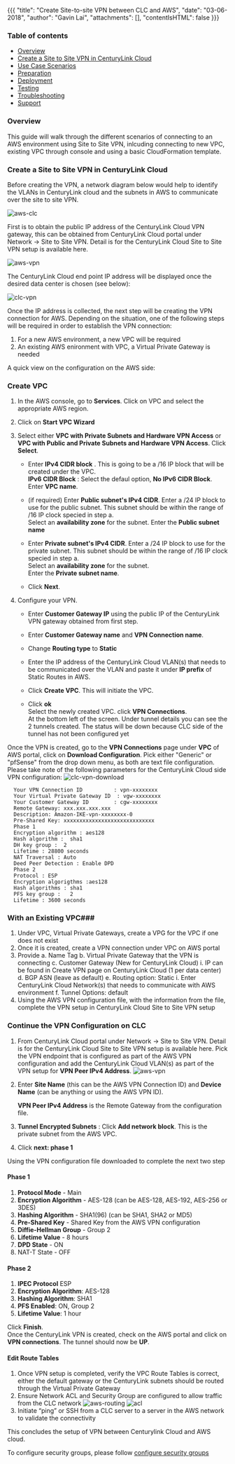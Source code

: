 {{{
  "title": "Create Site-to-site VPN between CLC and AWS",
  "date": "03-06-2018",
  "author": "Gavin Lai",
  "attachments": [],
  "contentIsHTML": false
}}}

### Table of contents

* [Overview](#overview)
* [Create a Site to Site VPN in CenturyLink Cloud](#create-a-site-to-site-vpn-in-centurylink-cloud)
* [Use Case Scenarios](#use-case-scenarios)
* [Preparation](#preparation)
* [Deployment](#deployment)
* [Testing](#testing)
* [Troubleshooting](#troubleshooting)
* [Support](#support)

###  Overview
This guide will walk through the different scenarios of connecting to an AWS environment using Site to Site VPN, inlcuding connecting to new VPC, existing VPC through console and using a basic CloudFormation template.

### Create a Site to Site VPN in CenturyLink Cloud

Before creating the VPN, a network diagram below would help to identify the VLANs in CenturyLink cloud and the subnets in AWS to communicate over the site to site VPN.  

  ![aws-clc](../images/awsvpn/clc-aws.png)

First is to obtain the public IP address of the CenturyLink Cloud VPN gateway, this can be obtained from CenturyLink Cloud portal under Network -> Site to Site VPN.  Detail is for the CenturyLink Cloud Site to Site VPN setup is available here.

  ![aws-vpn](../images/awsvpn/clc-s2s.png)

The CenturyLink Cloud end point IP address will be displayed once the desired data center is chosen (see below):

  ![clc-vpn](../images/awsvpn/clc-vpn-endpoint.png)

Once the IP address is collected, the next step will be creating the VPN connection for AWS.  Depending on the situation, one of the following steps will be required in order to establish the VPN connection:

1. For a new AWS environment, a new VPC will be required
2. An existing AWS enironment with VPC, a Virtual Private Gateway is needed

A quick view on the configuration on the AWS side:
### Create VPC  
1. In the AWS console, go to **Services**. Click on VPC and select the appropriate AWS region.

2. Click on **Start VPC Wizard**

3. Select either **VPC with Private Subnets and Hardware VPN Access** or **VPC with Public and Private Subnets and Hardware VPN Access**. Click **Select**.     
   * Enter **IPv4 CIDR block** . This is going to be a /16 IP block that will be created under the VPC.   
     **IPv6 CIDR Block** : Select the defaul option, **No IPv6 CIDR Block**.  
     Enter **VPC name**.  

   * (if required) Enter **Public subnet's IPv4 CIDR**. Enter a /24 IP block to use for the public subnet. This subnet should be within the range of /16 IP clock specied in step a.  
     Select an **availability zone** for the subnet.
     Enter the **Public subnet name**

   * Enter **Private subnet's IPv4 CIDR**. Enter a /24 IP block to use for the private subnet. This subnet should be within the range        of /16 IP clock specied in step a.  
     Select an **availability zone** for the subnet.   
     Enter the **Private subnet name**.

   * Click **Next**.

5. Configure your VPN.  
   * Enter **Customer Gateway IP** using the public IP of the CenturyLink VPN gateway obtained from first step.   

   * Enter **Customer Gateway name** and **VPN Connection name**.  

   * Change **Routing type** to **Static**

   * Enter the IP address of the CenturyLink Cloud VLAN(s) that needs to be communicated over the VLAN and paste it under **IP prefix** of Static Routes in AWS.  

   * Click **Create VPC**. This will initiate the VPC.

   * Click **ok**  
     Select the newly created VPC.
     click **VPN Connections**.  
     At the bottom left of the screen. Under tunnel details you can see the 2 tunnels created. The status will be down because CLC side of the tunnel has not been configured yet

Once the VPN is created, go to the **VPN Connections** page under **VPC** of AWS portal, click on **Download Configuration**.  Pick either "Generic" or "pfSense" from the drop down menu, as both are text file configuration.  Please take note of the following parameters for the CenturyLink Cloud side VPN configuration:
  ![clc-vpn-download](../images/awsvpn/aws-vpn-download.png)
```
  Your VPN Connection ID 		  : vpn-xxxxxxxx
  Your Virtual Private Gateway ID  : vgw-xxxxxxxx
  Your Customer Gateway ID		  : cgw-xxxxxxxx
  Remote Gateway: xxx.xxx.xxx.xxx
  Description: Amazon-IKE-vpn-xxxxxxxx-0
  Pre-Shared Key: xxxxxxxxxxxxxxxxxxxxxxxxxxxxx
  Phase 1
  Encryption algorithm : aes128
  Hash algorithm :  sha1
  DH key group :  2
  Lifetime : 28800 seconds
  NAT Traversal : Auto
  Deed Peer Detection : Enable DPD
  Phase 2
  Protocol : ESP
  Encryption algorigthms :aes128
  Hash algorithms : sha1
  PFS key group :   2
  Lifetime : 3600 seconds
```

### With an Existing VPC###
1.	Under VPC, Virtual Private Gateways, create a VPG for the VPC if one does not exist
2.	Once it is created, create a VPN connection under VPC on AWS portal
3.	Provide
  a.	Name Tag
  b.	Virtual Private Gateway that the VPN is connecting
  c.	Customer Gateway (New for CenturyLink Cloud)
  i.	IP can be found in Create VPN page on CenturyLink Cloud (1 per data center)
  d.	BGP ASN (leave as default)
  e.	Routing option: Static
  i.	Enter CenturyLink Cloud Network(s) that needs to communicate with AWS environment
  f.	Tunnel Options: default
4. Using the AWS VPN configuration file, with the information from the file, complete the VPN setup in CenturyLink Cloud Site to Site VPN setup

### Continue the VPN Configuration on CLC
1. From CenturyLink Cloud portal under Network -> Site to Site VPN.  Detail is for the CenturyLink Cloud Site to Site VPN setup is available here. Pick the VPN endpoint that is configured as part of the AWS VPN configuration and add the CenturyLink Cloud VLAN(s) as part of the VPN setup for **VPN Peer IPv4 Address**.
  ![aws-vpn](../images/awsvpn/clc-vpn-endpoint.png)

2. Enter **Site Name** (this can be the AWS VPN Connection ID) and **Device Name** (can be anything or using the AWS VPN ID).  

   **VPN Peer IPv4 Address** is the Remote Gateway from the configuration file.  

3. **Tunnel Encrypted Subnets** : Click **Add network block**. This is the private subnet from the AWS VPC.

4. Click **next: phase 1**   

Using the VPN configuration file downloaded to complete the next two step

#### Phase 1

1. **Protocol Mode** - Main
2. **Encryption Algorithm** - AES-128 (can be AES-128, AES-192, AES-256 or 3DES)
3. **Hashing Algorithm** - SHA1(96) (can be SHA1, SHA2 or MD5)
4. **Pre-Shared Key** - Shared Key from the AWS VPN configuration
5. **Diffie-Hellman Group** - Group 2
6. **Lifetime Value** - 8 hours
7. **DPD State** - ON
8. NAT-T State - OFF

#### Phase 2  
1. **IPEC Protocol** ESP  
2. **Encryption Algorithm**: AES-128   
3. **Hashing Algorithm**: SHA1  
4. **PFS Enabled**: ON, Group 2  
5. **Lifetime Value**: 1 hour  

Click **Finish**.  
Once the CenturyLink VPN is created, check on the AWS portal and click on **VPN connections**. The tunnel should now be **UP**.  


#### Edit Route Tables
1. Once VPN setup is completed, verify the VPC Route Tables is correct, either the default gateway or the CenturyLink subnets should be routed through the Virtual Private Gateway
2. Ensure Network ACL and Security Group are configured to allow traffic from the CLC network
  ![aws-routing](../images/awsvpn/aws-routing.png)
  ![acl](../images/awsvpn/acl.png)
3. Initiate “ping” or SSH from a CLC server to a server in the AWS network to validate the connectivity



This concludes the setup of VPN between Centurylink Cloud and AWS cloud.

To configure security groups, please follow [configure security groups](security-group.md)
